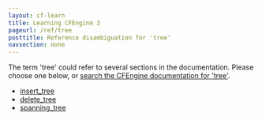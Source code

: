 ```yaml
---
layout: cf-learn
title: Learning CFEngine 3
pageurl: /ref/tree
posttitle: Reference disambiguation for 'tree'
navsection: none
---
```


The term 'tree' could refer to several sections in the documentation. Please choose one below, or
[search the CFEngine documentation for 'tree'](http://cfengine.com/docs/latest/search.html?q=tree).

- [insert_tree](http://cfengine.com/docs/latest/reference-promise-types-edit_xml.html#insert_tree)
- [delete_tree](http://cfengine.com/docs/latest/reference-promise-types-edit_xml.html#delete_tree)
- [spanning_tree](http://cfengine.com/docs/latest/reference-promise-types-interfaces.html#spanning_tree)
